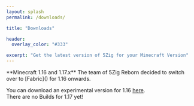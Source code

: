 ```yaml
---
layout: splash
permalink: /downloads/

title: "Downloads"

header:
  overlay_color: "#333"

excerpt: "Get the latest version of 5Zig for your Minecraft Version"
---
```


<div class=".notice--danger">**Minecraft 1.16 and 1.17.x**  
The team of 5Zig Reborn decided to switch over to [Fabric]() for 1.16 onwards.

You can download an experimental version for 1.16 [here]().  
There are no Builds for 1.17 yet!</div>